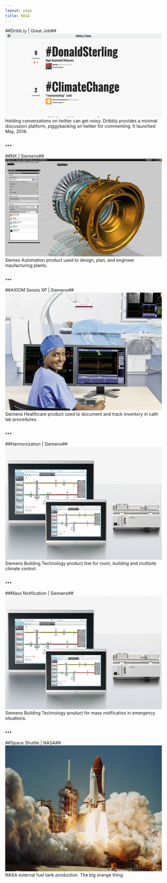 ```yaml
---
layout: page
title: NASA
---
```



##Dribb.ly | Great Job##
[![Dribb.ly](/public/images/dribbly.png "Dribb.ly")](http://dribb.ly/)
Holding conversations on twitter can get noisy.  Dribbly provides a minimal discussion platform, piggybacking on twitter for commenting.  It launched May, 2014.

<br>
***
<br>

##NX | Siemens##
[![Siemens Automation](/public/images/automation.jpg "Siemens Automation")](http://http://www.plm.automation.siemens.com/en_us/products/nx/)
Siemes Automation product used to design, plan, and engineer maufacturing plants.

<br>
***
<br>

##AXIOM Sensis XP | Siemens##
[![Healthcare](/public/images/healthcare.jpg "Healthcare")](http://www.healthcare.siemens.com/angio/workplaces/sensis/)
Siemens Healthcare product used to document and track inventory in cath lab procedures.

<br>
***
<br>

##Harmonization | Siemens##
[![Harmonization](/public/images/harmonization.jpg "Harmonization")](http://www.buildingtechnologies.siemens.com/bt/global/en/buildingautomation-hvac/building-automation/building-automation-and-control-system-europe-desigo/Pages/desigo.aspx)
Siemens Building Technology product line for room, building and multisite climate control.

<br>
***
<br>

##Mass Notification | Siemens##
[![Mass Notification](/public/images/mass-notification.jpg "Mass Notification")](http://w3.usa.siemens.com/buildingtechnologies/us/en/mass-notification/pages/mass-notification.aspx)
Siemens Building Technology product for mass notification in emergency situations.

<br>
***
<br>

##Space Shuttle | NASA##
[![NASA](/public/images/space-shuttle.jpg "NASA")](http://www.nasa.gov/topics/shuttle_station/features/et138_rollout.html/)
NASA external fuel tank production.  The big orange thing.